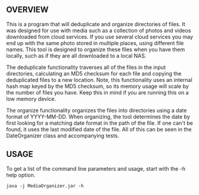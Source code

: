 ## OVERVIEW
This is a program that will deduplicate and organize directories of files. It was designed for use with media such as a collection of photos and videos downloaded from cloud services. If you use several cloud services you may end up with the same photo stored in multiple places, using different file names. This tool is designed to organize these files when you have them locally, such as if they are all downloaded to a local NAS.

The deduplicate functionality traverses all of the files in the input directories, calculating an MD5 checksum for each file and copying the deduplicated files to a new location. Note, this functionality uses an internal hash map keyed by the MD5 checksum, so its memory usage will scale by the number of files you have. Keep this in mind if you are running this on a low memory device. 

The organize functionality organizes the files into directories using a date format of YYYY-MM-DD. When organizing, the tool determines the date by first looking for a matching date format in the path of the file. If one can't be found, it uses the last modified date of the file. All of this can be seen in the DateOrganizer class and accompanying tests.


## USAGE
To get a list of the command line parameters and usage, start with the -h help option.

````
java -j MediaOrganizer.jar -h
````
